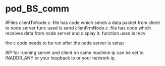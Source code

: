 # pod_BS_comm
#Files
clientToNode.c :file has code which sends a data packet from client to node server
		func used is send
clienFrmNode.c :file has code which receives data from node server and display it.
                 function used  is recv

  the c code needs to be run after the node server is setup

#IP
for running server and client on same machine ip can be set to INADDR_ANY or your loopback ip or your network ip.

